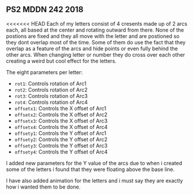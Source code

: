 ## PS2 MDDN 242 2018

<<<<<<< HEAD
Each of my letters consist of 4 cresents made up of 2 arcs each, all based at the center and rotating outward from there. None of the postions are fixed and they all move with the letter and are postioned so they dont overlap most of the time. Some of them do use the fact that they overlap as a feature of the arcs and hide points or even fully behind the other arcs.
When changing letter or number they do cross over each other creating a weird but cool effect for the letters.

The eight parameters per letter:
  * `rot1`: Controls rotation of Arc1
  * `rot2`: Controls rotation of Arc2
  * `rot3`: Controls rotation of Arc3
  * `rot4`: Controls rotation of Arc4
  * `offsetx1`: Controls the X offset of Arc1
  * `offsetx2`: Controls the X offset of Arc2
  * `offsetx3`: Controls the X offset of Arc3
  * `offsetx4`: Controls the X offset of Arc4
  * `offsety1`: Controls the Y offset of Arc1
  * `offsety2`: Controls the Y offset of Arc2
  * `offsety3`: Controls the Y offset of Arc3
  * `offsety4`: Controls the Y offset of Arc4

  I added new parameters for the Y value of the arcs due to when i created some of the letters i found that they were floating above the base line.

  I have also added animation for the letters and i must say they are exactly how i wanted them to be done.
